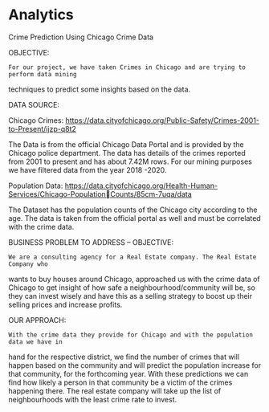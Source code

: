 # Analytics
Crime Prediction Using Chicago Crime Data

OBJECTIVE:

	For our project, we have taken Crimes in Chicago and are trying to perform data mining 
techniques to predict some insights based on the data.


DATA SOURCE:

Chicago Crimes:
	https://data.cityofchicago.org/Public-Safety/Crimes-2001-to-Present/ijzp-q8t2

The Data is from the official Chicago Data Portal and is provided by the Chicago police 
department. The data has details of the crimes reported from 2001 to present and has about 
7.42M rows. For our mining purposes we have filtered data from the year 2018 -2020.

Population Data:
	https://data.cityofchicago.org/Health-Human-Services/Chicago-PopulationCounts/85cm-7uqa/data

The Dataset has the population counts of the Chicago city according to the age. The 
data is taken from the official portal as well and must be correlated with the crime data.


BUSINESS PROBLEM TO ADDRESS – OBJECTIVE:

	We are a consulting agency for a Real Estate company. The Real Estate Company who 
wants to buy houses around Chicago, approached us with the crime data of Chicago to get 
insight of how safe a neighbourhood/community will be, so they can invest wisely and have 
this as a selling strategy to boost up their selling prices and increase profits.


OUR APPROACH:

	With the crime data they provide for Chicago and with the population data we have in 
hand for the respective district, we find the number of crimes that will happen based on the 
community and will predict the population increase for that community, for the forthcoming 
year. With these predictions we can find how likely a person in that community be a victim of 
the crimes happening there. The real estate company will take up the list of neighbourhoods
with the least crime rate to invest.
